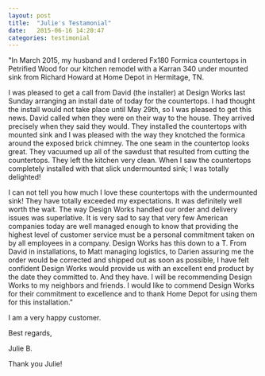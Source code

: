 ```yaml
---
layout: post
title:  "Julie's Testamonial"
date:   2015-06-16 14:20:47
categories: testimonial
---
```


"In March 2015, my husband and I ordered Fx180 Formica countertops in Petrified Wood for our kitchen remodel with a Karran 340 under mounted sink from Richard Howard at Home Depot in Hermitage, TN.

I was pleased to get a call from David (the installer) at Design Works last Sunday arranging an install date of today for the countertops. I had thought the install would not take place until May 29th, so I was pleased to get this news.
David called when they were on their way to the house. They arrived precisely when they said they would. They installed the countertops with mounted sink and I was pleased with the way they knotched the formica around the exposed brick chimney. The one seam in the countertop looks great. They vacuumed up all of the sawdust that resulted from cutting the countertops. They left the kitchen very clean. When I saw the countertops completely
installed with that slick undermounted sink; I was totally delighted!

I can not tell you how much I love these countertops with the undermounted sink! They have totally exceeded my expectations. It was definitely well worth the wait. The way Design Works handled our order and delivery issues was superlative. It is very sad to say that very few American companies today are well managed enough to know that providing the highest level of
customer service must be a personal commitment taken on by all employees in a company. Design Works has this down to a T. From David in installations, to Matt managing logistics, to Darien assuring me the order would be corrected and shipped out as soon as possible, I have felt confident Design Works would provide us with an excellent end product by the date they committed to. And they have. I will be recommending Design Works to my neighbors and friends.
I would like to commend Design Works for their commitment to excellence and to thank Home Depot for using them for this installation."

 I am a very happy customer.

Best regards,

Julie B.

Thank you Julie!
